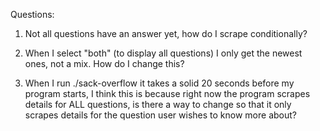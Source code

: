 Questions:

1. Not all questions have an answer yet, how do I scrape conditionally?

2. When I select "both" (to display all questions) I only get the newest ones, not a mix. How do I change this?

3. When I run ./sack-overflow it takes a solid 20 seconds before my program starts, I think this is because right now the program scrapes details for ALL questions, is there a way to change so that it only scrapes details for the question user wishes to know more about?
